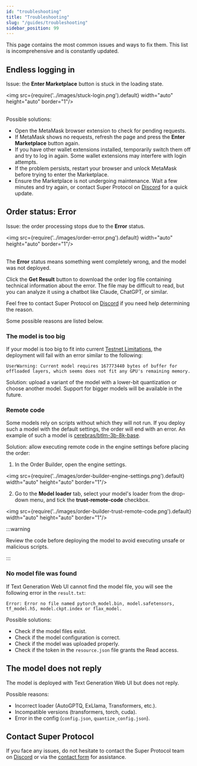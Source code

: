 ```yaml
---
id: "troubleshooting"
title: "Troubleshooting"
slug: "/guides/troubleshooting"
sidebar_position: 99
---
```


This page contains the most common issues and ways to fix them. This list is incomprehensive and is constantly updated.

## Endless logging in

Issue: the **Enter Marketplace** button is stuck in the loading state.

<img src={require('../images/stuck-login.png').default} width="auto" height="auto" border="1"/>
<br/>
<br/>

Possible solutions:

- Open the MetaMask browser extension to check for pending requests.
- If MetaMask shows no requests, refresh the page and press the **Enter Marketplace** button again.
- If you have other wallet extensions installed, temporarily switch them off and try to log in again. Some wallet extensions may interfere with login attempts. 
- If the problem persists, restart your browser and unlock MetaMask before trying to enter the Marketplace.
- Ensure the Marketplace is not undergoing maintenance. Wait a few minutes and try again, or contact Super Protocol on [Discord](https://discord.gg/superprotocol) for a quick update.

## Order status: Error

Issue: the <a id="order"><span className="dashed-underline">order</span></a> processing stops due to the **Error** status.

<img src={require('../images/order-error.png').default} width="auto" height="auto" border="1"/>
<br/>
<br/>

The **Error** status means something went completely wrong, and the model was not deployed.

Click the **Get Result** button to download the order log file containing technical information about the error. The file may be difficult to read, but you can analyze it using a chatbot like Claude, ChatGPT, or similar.

Feel free to contact Super Protocol on [Discord](https://discord.gg/superprotocol) if you need help determining the reason.

Some possible reasons are listed below.

### The model is too big

If your model is too big to fit into current [Testnet Limitations](/marketplace/limitations), the deployment will fail with an error similar to the following:

```
UserWarning: Current model requires 167773440 bytes of buffer for offloaded layers, which seems does not fit any GPU's remaining memory.
```

Solution: upload a variant of the model with a lower-bit quantization or choose another model. Support for bigger models will be available in the future.

### Remote code

Some models rely on scripts without which they will not run. If you deploy such a model with the default settings, the order will end with an error. An example of such a model is [cerebras/btlm-3b-8k-base](https://huggingface.co/cerebras/btlm-3b-8k-base).

Solution: allow executing remote code in the <a id="engine"><span className="dashed-underline">engine</span></a> settings before placing the order:

1. In the Order Builder, open the engine settings.

<img src={require('../images/order-builder-engine-settings.png').default} width="auto" height="auto" border="1"/>
<br/>

2. Go to the **Model loader** tab, select your model's loader from the drop-down menu, and tick the **trust-remote-code** checkbox.

<img src={require('../images/order-builder-trust-remote-code.png').default} width="auto" height="auto" border="1"/>
<br/>

:::warning

Review the code before deploying the model to avoid executing unsafe or malicious scripts.

:::

### No model file was found

If Text Generation Web UI cannot find the model file, you will see the following error in the `result.txt`:

```
Error: Error no file named pytorch_model.bin, model.safetensors, tf_model.h5, model.ckpt.index or flax_model.
```

Possible solutions:

- Check if the model files exist.
- Check if the model configuration is correct.
- Check if the model was uploaded properly.
- Check if the token in the `resource.json` file grants the Read access.

## The model does not reply

The model is deployed with Text Generation Web UI but does not reply.

Possible reasons:

- Incorrect loader (AutoGPTQ, ExLlama, Transformers, etc.).
- Incompatible versions (transformers, torch, cuda).
- Error in the config (`config.json`, `quantize_config.json`).

## Contact Super Protocol

If you face any issues, do not hesitate to contact the Super Protocol team on [Discord](https://discord.gg/superprotocol) or via the [contact form](https://superprotocol.zendesk.com/hc/en-us/requests/new) for assistance.